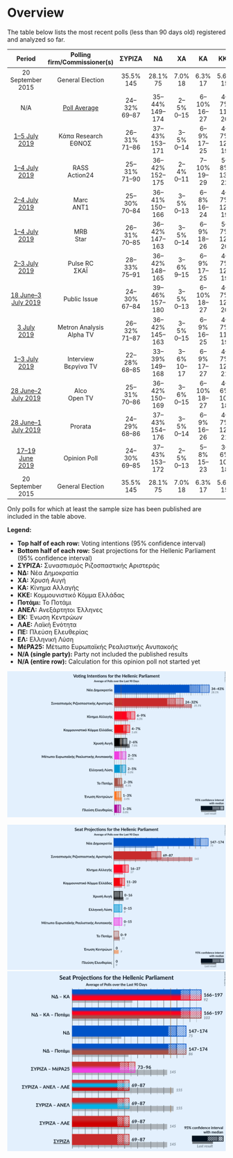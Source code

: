 # Overview

The table below lists the most recent polls (less than 90 days old) registered and analyzed so far.

| Period     | Polling firm/Commissioner(s) | ΣΥΡΙΖΑ | ΝΔ | ΧΑ | ΚΑ | ΚΚΕ | Ποτάμι | ΑΝΕΛ | ΕΚ | ΛΑΕ | ΠΕ | ΕΛ | ΜέΡΑ25 |
|:----------:|:----------------------------:|:--:|:--:|:--:|:--:|:--:|:--:|:--:|:--:|:--:|:--:|:--:|:--:|
| 20 September 2015 | General Election | 35.5% <br> 145 | 28.1% <br> 75 | 7.0% <br> 18 | 6.3% <br> 17 | 5.6% <br> 15 | 4.1% <br> 11 | 3.7% <br> 10 | 3.4% <br> 9 | 2.9% <br> 0 | 0.0% <br> 0 | 0.0% <br> 0 | 0.0% <br> 0 |
| N/A | [Poll Average](average.html) | 24–32% <br> 69–87 | 35–44% <br> 149–174 | 2–5% <br> 0–15 | 6–10% <br> 16–27 | 4–7% <br> 11–20 | N/A <br> N/A | N/A <br> N/A | 1–3% <br> 0–8 | N/A <br> N/A | 1–3% <br> 0 | 2–5% <br> 0–14 | 2–5% <br> 0–14 |
| [1–5 July 2019](2019-07-05-ΚάπαResearch.html) | Κάπα Research <br> ΕΘΝΟΣ | 26–31% <br> 71–86 | 37–43% <br> 153–171 | 3–5% <br> 0–14 | 6–9% <br> 17–25 | 4–7% <br> 12–19 | N/A <br> N/A | N/A <br> N/A | 1–2% <br> 0 | N/A <br> N/A | 1–2% <br> 0 | 2–4% <br> 0–11 | 3–5% <br> 0–13 |
| [1–4 July 2019](2019-07-04-RASS.html) | RASS <br> Action24 | 25–31% <br> 71–90 | 36–42% <br> 152–175 | 2–4% <br> 0–11 | 7–10% <br> 19–29 | 5–8% <br> 13–22 | N/A <br> N/A | N/A <br> N/A | 1–3% <br> 0–8 | N/A <br> N/A | 1–3% <br> 0 | 2–4% <br> 0–13 | 2–4% <br> 0–12 |
| [2–4 July 2019](2019-07-04-Marc.html) | Marc <br> ANT1 | 25–30% <br> 70–84 | 36–41% <br> 150–166 | 3–5% <br> 0–13 | 6–8% <br> 16–24 | 4–7% <br> 12–19 | N/A <br> N/A | N/A <br> N/A | 1–2% <br> 0 | N/A <br> N/A | 1–3% <br> 0 | 3–5% <br> 0–14 | 3–5% <br> 0–13 |
| [1–4 July 2019](2019-07-04-MRB.html) | MRB <br> Star | 26–31% <br> 70–85 | 36–42% <br> 147–163 | 3–5% <br> 0–14 | 6–9% <br> 18–26 | 5–7% <br> 12–20 | N/A <br> N/A | N/A <br> N/A | 2–3% <br> 0–9 | N/A <br> N/A | 1–3% <br> 0 | 3–5% <br> 0–12 | 3–5% <br> 0–15 |
| [2–3 July 2019](2019-07-03-PulseRC.html) | Pulse RC <br> ΣΚΑΪ | 28–33% <br> 75–91 | 36–42% <br> 148–165 | 3–6% <br> 9–15 | 6–9% <br> 17–25 | 4–7% <br> 12–19 | N/A <br> N/A | N/A <br> N/A | 1–2% <br> 0 | N/A <br> N/A | 1–2% <br> 0 | 2–4% <br> 0–12 | 2–4% <br> 0–12 |
| [18 June–3 July 2019](2019-07-03-PublicIssue.html) | Public Issue | 24–30% <br> 67–84 | 39–46% <br> 157–180 | 3–5% <br> 0–13 | 6–10% <br> 18–27 | 4–7% <br> 12–20 | N/A <br> N/A | N/A <br> N/A | 1–3% <br> 0–8 | N/A <br> N/A | N/A <br> N/A | 2–4% <br> 0–12 | 2–4% <br> 0–12 |
| [3 July 2019](2019-07-03-MetronAnalysis.html) | Metron Analysis <br> Alpha TV | 26–32% <br> 71–87 | 36–42% <br> 145–163 | 3–5% <br> 0–15 | 6–9% <br> 16–25 | 4–7% <br> 11–19 | N/A <br> N/A | N/A <br> N/A | 1–3% <br> 0–8 | N/A <br> N/A | 1–3% <br> 0 | 2–5% <br> 0–13 | 3–6% <br> 9–16 |
| [1–3 July 2019](2019-07-03-Interview.html) | Interview <br> Βεργίνα TV | 22–28% <br> 68–85 | 33–39% <br> 149–168 | 3–6% <br> 10–17 | 6–9% <br> 17–27 | 4–7% <br> 12–21 | N/A <br> N/A | N/A <br> N/A | 1–3% <br> 0 | N/A <br> N/A | N/A <br> N/A | 3–5% <br> 0–16 | 2–4% <br> 0–10 |
| [28 June–2 July 2019](2019-07-02-Alco.html) | Alco <br> Open TV | 25–31% <br> 70–86 | 36–42% <br> 150–169 | 3–6% <br> 0–15 | 6–10% <br> 18–27 | 4–6% <br> 10–18 | N/A <br> N/A | N/A <br> N/A | 1–3% <br> 0 | N/A <br> N/A | 1–2% <br> 0 | 3–5% <br> 0–14 | 2–4% <br> 0–12 |
| [28 June–1 July 2019](2019-07-01-Prorata.html) | Prorata | 24–29% <br> 68–86 | 37–43% <br> 154–176 | 3–5% <br> 0–14 | 6–9% <br> 16–26 | 4–7% <br> 12–21 | N/A <br> N/A | N/A <br> N/A | N/A <br> N/A | N/A <br> N/A | N/A <br> N/A | 2–4% <br> 0–12 | 2–4% <br> 0–13 |
| [17–19 June 2019](2019-06-19-OpinionPoll.html) | Opinion Poll | 24–30% <br> 69–85 | 37–43% <br> 153–172 | 2–5% <br> 0–13 | 5–8% <br> 15–23 | 3–6% <br> 10–18 | N/A <br> N/A | N/A <br> N/A | 1–2% <br> 0 | N/A <br> N/A | 2–3% <br> 0–9 | 3–5% <br> 0–14 | 3–6% <br> 8–15 |
| 20 September 2015 | General Election | 35.5% <br> 145 | 28.1% <br> 75 | 7.0% <br> 18 | 6.3% <br> 17 | 5.6% <br> 15 | 4.1% <br> 11 | 3.7% <br> 10 | 3.4% <br> 9 | 2.9% <br> 0 | 0.0% <br> 0 | 0.0% <br> 0 | 0.0% <br> 0 |

Only polls for which at least the sample size has been published are included in the table above.

**Legend:**
+ **Top half of each row:** Voting intentions (95% confidence interval)
+ **Bottom half of each row:** Seat projections for the Hellenic Parliament (95% confidence interval)
+ **ΣΥΡΙΖΑ:** Συνασπισμός Ριζοσπαστικής Αριστεράς
+ **ΝΔ:** Νέα Δημοκρατία
+ **ΧΑ:** Χρυσή Αυγή
+ **ΚΑ:** Κίνημα Αλλαγής
+ **ΚΚΕ:** Κομμουνιστικό Κόμμα Ελλάδας
+ **Ποτάμι:** Το Ποτάμι
+ **ΑΝΕΛ:** Ανεξάρτητοι Έλληνες
+ **ΕΚ:** Ένωση Κεντρώων
+ **ΛΑΕ:** Λαϊκή Ενότητα
+ **ΠΕ:** Πλεύση Ελευθερίας
+ **ΕΛ:** Ελληνική Λύση
+ **ΜέΡΑ25:** Μέτωπο Ευρωπαϊκής Ρεαλιστικής Ανυπακοής
+ **N/A (single party):** Party not included the published results
+ **N/A (entire row):** Calculation for this opinion poll not started yet


![Graph with voting intentions not yet produced](average.png "Voting Intentions")

![Graph with seats not yet produced](average-seats.png "Seats")
![Graph with coalitions seats not yet produced](average-coalitions-seats.png "Coalitions Seats")
